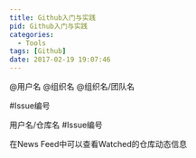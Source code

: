 ```yaml
---
title: Github入门与实践
pid: Github入门与实践
categories:
  - Tools
tags: [Github]
date: 2017-02-19 19:07:46
---
```


<!-- more -->

@用户名
@组织名
@组织名/团队名

\#Issue编号

用户名/仓库名 #Issue编号

在News Feed中可以查看Watched的仓库动态信息



